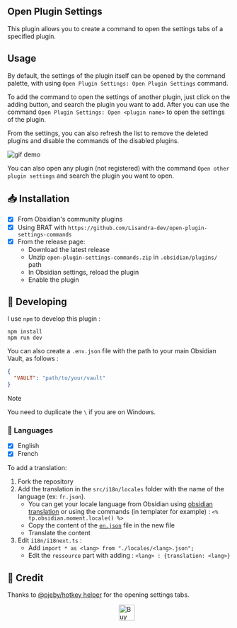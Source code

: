 ## Open Plugin Settings 

This plugin allows you to create a command to open the settings tabs of a specified plugin.

## Usage

By default, the settings of the plugin itself can be opened by the command palette, with using `Open Plugin Settings: Open Plugin Settings` command.

To add the command to open the settings of another plugin, just click on the adding button, and search the plugin you want to add.
After you can use the command `Open Plugin Settings: Open <plugin name>` to open the settings of the plugin.

From the settings, you can also refresh the list to remove the deleted plugins and disable the commands of the disabled plugins.

![gif demo](https://user-images.githubusercontent.com/30244939/234854311-7da05061-2646-43c0-bd42-38fa50121d13.gif)

You can also open any plugin (not registered) with the command `Open other plugin settings` and search the plugin you want to open.

## 📥 Installation

- [x] From Obsidian's community plugins
- [x] Using BRAT with `https://github.com/Lisandra-dev/open-plugin-settings-commands`
- [x] From the release page: 
  - Download the latest release
  - Unzip `open-plugin-settings-commands.zip` in `.obsidian/plugins/` path
  - In Obsidian settings, reload the plugin
  - Enable the plugin

## 🤖 Developing 
I use `npm` to develop this plugin : 
```
npm install
npm run dev
```

You can also create a `.env.json` file with the path to your main Obsidian Vault, as follows : 
```json
{
  "VAULT": "path/to/your/vault"
}
```

> [!NOTE]   
> You need to duplicate the `\` if you are on Windows.

### 🎼 Languages

- [x] English
- [x] French

To add a translation:
1. Fork the repository
2. Add the translation in the `src/i18n/locales` folder with the name of the language (ex: `fr.json`). 
    - You can get your locale language from Obsidian using [obsidian translation](https://github.com/obsidianmd/obsidian-translations) or using the commands (in templater for example) : `<% tp.obsidian.moment.locale() %>`
    - Copy the content of the [`en.json`](./src/i18n/locales/en.json) file in the new file
    - Translate the content
3. Edit `i18n/i18next.ts` :
    - Add `import * as <lang> from "./locales/<lang>.json";`
    - Edit the `ressource` part with adding : `<lang> : {translation: <lang>}`


## 📜 Credit

Thanks to [@pjeby/hotkey helper](https://github.com/pjeby/hotkey-helper) for the opening settings tabs.

<a href='https://ko-fi.com/X8X54ZYAV' target='_blank'><img height='36' style='border:0px;height:36px;display:block;margin-left:50%;' src='https://cdn.ko-fi.com/cdn/kofi1.png?v=3' border='0' alt='Buy Me a Coffee at ko-fi.com' /></a>  
